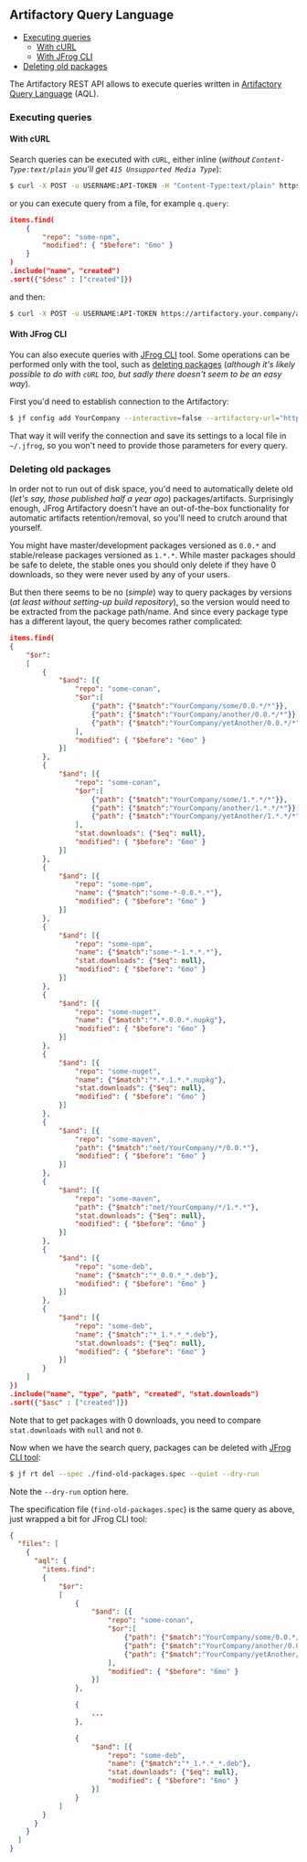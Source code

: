 ## Artifactory Query Language

<!-- MarkdownTOC -->

- [Executing queries](#executing-queries)
    - [With cURL](#with-curl)
    - [With JFrog CLI](#with-jfrog-cli)
- [Deleting old packages](#deleting-old-packages)

<!-- /MarkdownTOC -->

The Artifactory REST API allows to execute queries written in [Artifactory Query Language](https://www.jfrog.com/confluence/display/JFROG/Artifactory+Query+Language) (AQL).

### Executing queries

#### With cURL

Search queries can be executed with `cURL`, either inline (*without `Content-Type:text/plain` you'll get `415 Unsupported Media Type`*):

``` sh
$ curl -X POST -u USERNAME:API-TOKEN -H "Content-Type:text/plain" https://artifactory.your.company/artifactory/api/search/aql --data 'items.find({"repo":"some-npm","modified":{"$before":"6mo"}}).include("name","created").sort({"$desc":["created"]})'
```

or you can execute query from a file, for example `q.query`:

``` json
items.find(
    {
        "repo": "some-npm",
        "modified": { "$before": "6mo" }
    }
)
.include("name", "created")
.sort({"$desc" : ["created"]})
```

and then:

``` sh
$ curl -X POST -u USERNAME:API-TOKEN https://artifactory.your.company/artifactory/api/search/aql -T ./q.query
```

#### With JFrog CLI

You can also execute queries with [JFrog CLI](https://jfrog.com/getcli/) tool. Some operations can be performed only with the tool, such as [deleting packages](#deleting-old-packages) (*although it's likely possible to do with `cURL` too, but sadly there doesn't seem to be an easy way*).

First you'd need to establish connection to the Artifactory:

``` sh
$ jf config add YourCompany --interactive=false --artifactory-url="https://artifactory.your.company/artifactory" --user="USERNAME" --password="API-TOKEN"
```

That way it will verify the connection and save its settings to a local file in `~/.jfrog`, so you won't need to provide those parameters for every query.

### Deleting old packages

In order not to run out of disk space, you'd need to automatically delete old (*let's say, those published half a year ago*) packages/artifacts. Surprisingly enough, JFrog Artifactory doesn't have an out-of-the-box functionality for automatic artifacts retention/removal, so you'll need to crutch around that yourself.

You might have master/development packages versioned as `0.0.*` and stable/release packages versioned as `1.*.*`. While master packages should be safe to delete, the stable ones you should only delete if they have 0 downloads, so they were never used by any of your users.

But then there seems to be no (*simple*) way to query packages by versions (*at least without setting-up build repository*), so the version would need to be extracted from the package path/name. And since every package type has a different layout, the query becomes rather complicated:

``` json
items.find(
{
    "$or":
    [
        {
            "$and": [{
                "repo": "some-conan",
                "$or":[
                    {"path": {"$match":"YourCompany/some/0.0.*/*"}},
                    {"path": {"$match":"YourCompany/another/0.0.*/*"}},
                    {"path": {"$match":"YourCompany/yetAnother/0.0.*/*"}}
                ],
                "modified": { "$before": "6mo" }
            }]
        },
        {
            "$and": [{
                "repo": "some-conan",
                "$or":[
                    {"path": {"$match":"YourCompany/some/1.*.*/*"}},
                    {"path": {"$match":"YourCompany/another/1.*.*/*"}},
                    {"path": {"$match":"YourCompany/yetAnother/1.*.*/*"}}
                ],
                "stat.downloads": {"$eq": null},
                "modified": { "$before": "6mo" }
            }]
        },
        {
            "$and": [{
                "repo": "some-npm",
                "name": {"$match":"some-*-0.0.*.*"},
                "modified": { "$before": "6mo" }
            }]
        },
        {
            "$and": [{
                "repo": "some-npm",
                "name": {"$match":"some-*-1.*.*.*"},
                "stat.downloads": {"$eq": null},
                "modified": { "$before": "6mo" }
            }]
        },
        {
            "$and": [{
                "repo": "some-nuget",
                "name": {"$match":"*.*.0.0.*.nupkg"},
                "modified": { "$before": "6mo" }
            }]
        },
        {
            "$and": [{
                "repo": "some-nuget",
                "name": {"$match":"*.*.1.*.*.nupkg"},
                "stat.downloads": {"$eq": null},
                "modified": { "$before": "6mo" }
            }]
        },
        {
            "$and": [{
                "repo": "some-maven",
                "path": {"$match":"net/YourCompany/*/0.0.*"},
                "modified": { "$before": "6mo" }
            }]
        },
        {
            "$and": [{
                "repo": "some-maven",
                "path": {"$match":"net/YourCompany/*/1.*.*"},
                "stat.downloads": {"$eq": null},
                "modified": { "$before": "6mo" }
            }]
        },
        {
            "$and": [{
                "repo": "some-deb",
                "name": {"$match":"*_0.0.*_*.deb"},
                "modified": { "$before": "6mo" }
            }]
        },
        {
            "$and": [{
                "repo": "some-deb",
                "name": {"$match":"*_1.*.*_*.deb"},
                "stat.downloads": {"$eq": null},
                "modified": { "$before": "6mo" }
            }]
        }
    ]
})
.include("name", "type", "path", "created", "stat.downloads")
.sort({"$asc" : ["created"]})
```

Note that to get packages with 0 downloads, you need to compare `stat.downloads` with `null` and not `0`.

Now when we have the search query, packages can be deleted with [JFrog CLI tool](#with-jfrog-cli):

``` sh
$ jf rt del --spec ./find-old-packages.spec --quiet --dry-run
```

Note the `--dry-run` option here.

The specification file (`find-old-packages.spec`) is the same query as above, just wrapped a bit for JFrog CLI tool:

``` json
{
  "files": [
    {
      "aql": {
        "items.find":
        {
            "$or":
            [
                {
                    "$and": [{
                        "repo": "some-conan",
                        "$or":[
                            {"path": {"$match":"YourCompany/some/0.0.*/*"}},
                            {"path": {"$match":"YourCompany/another/0.0.*/*"}},
                            {"path": {"$match":"YourCompany/yetAnother/0.0.*/*"}}
                        ],
                        "modified": { "$before": "6mo" }
                    }]
                },

                {
                    ...
                },

                {
                    "$and": [{
                        "repo": "some-deb",
                        "name": {"$match":"*_1.*.*_*.deb"},
                        "stat.downloads": {"$eq": null},
                        "modified": { "$before": "6mo" }
                    }]
                }
            ]
        }
      }
    }
  ]
}
```
